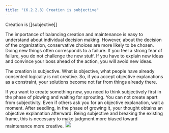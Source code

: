 ```yaml
---
title: "(6.2.2.3) Creation is subjective"
---
```


Creation is [[subjective]]

The importance of balancing creation and maintenance is easy to understand about individual decision making. However, about the decision of the organization, conservative choices are more likely to be chosen. Doing new things often corresponds to a failure. If you feel a strong fear of failure, you do not challenge the new stuff.  If you have to explain new ideas and convince your boss ahead of the action, you will avoid new ideas.

The creation is subjective. What is objective, what people have already consented logically is not creative. So, if you accept objective explanations as a constraint, your solutions become not far from things already there.

If you want to create something new, you need to think subjectively first in the phase of plowing and waiting for sprouting. You can not create apart from subjectivity. Even if others ask you for an objective explanation, wait a moment. After seedling, in the phase of growing it, your thought obtains an objective explanation afterward. Being subjective and breaking the existing frame, this is necessary to make judgment more biased toward maintenance more creative.
<img src='https://scrapbox.io/api/pages/nishio/en/icon' alt='en.icon' height="19.5"/>